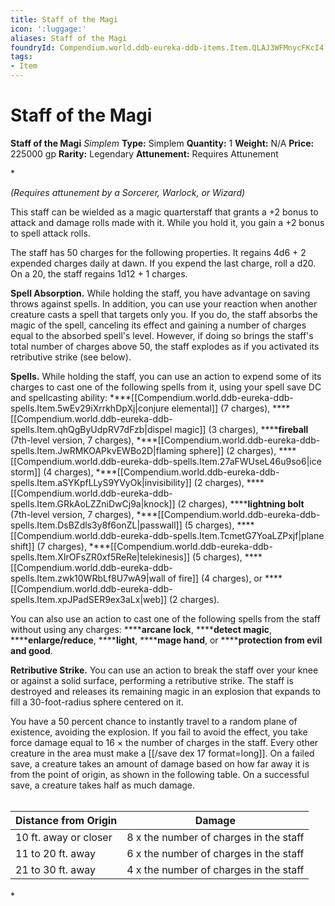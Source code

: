 ```yaml
---
title: Staff of the Magi
icon: ':luggage:'
aliases: Staff of the Magi
foundryId: Compendium.world.ddb-eureka-ddb-items.Item.QLAJ3WFMnycFKcI4
tags:
- Item
---
```


# Staff of the Magi

**Staff of the Magi**
_Simplem_
**Type:** Simplem
**Quantity:** 1
**Weight:** N/A
**Price:** 225000 gp
**Rarity:** Legendary
**Attunement:** Requires Attunement

*<div class="item-attunement"><i>(Requires attunement by a Sorcerer, Warlock, or Wizard)</i><p>This staff can be wielded as a magic quarterstaff that grants a +2 bonus to attack and damage rolls made with it. While you hold it, you gain a +2 bonus to spell attack rolls.

The staff has 50 charges for the following properties. It regains 4d6 + 2 expended charges daily at dawn. If you expend the last charge, roll a d20. On a 20, the staff regains 1d12 + 1 charges.

**Spell Absorption.** While holding the staff, you have advantage on saving throws against spells. In addition, you can use your reaction when another creature casts a spell that targets only you. If you do, the staff absorbs the magic of the spell, canceling its effect and gaining a number of charges equal to the absorbed spell's level. However, if doing so brings the staff's total number of charges above 50, the staff explodes as if you activated its retributive strike (see below).

**Spells.** While holding the staff, you can use an action to expend some of its charges to cast one of the following spells from it, using your spell save DC and spellcasting ability: ****[[Compendium.world.ddb-eureka-ddb-spells.Item.5wEv29iXrrkhDpXj|conjure elemental]] (7 charges), ****[[Compendium.world.ddb-eureka-ddb-spells.Item.qhQgByUdpRV7dFzb|dispel magic]] (3 charges), ******fireball** (7th-level version, 7 charges), ****[[Compendium.world.ddb-eureka-ddb-spells.Item.JwRMKOAPkvEWBo2D|flaming sphere]] (2 charges), ****[[Compendium.world.ddb-eureka-ddb-spells.Item.27aFWUseL46u9so6|ice storm]] (4 charges), ****[[Compendium.world.ddb-eureka-ddb-spells.Item.aSYKpfLLyS9YVyOk|invisibility]] (2 charges), ****[[Compendium.world.ddb-eureka-ddb-spells.Item.GRkAoLZZniDwCj9a|knock]] (2 charges), ******lightning bolt** (7th-level version, 7 charges), ****[[Compendium.world.ddb-eureka-ddb-spells.Item.DsBZdls3y8f6onZL|passwall]] (5 charges), ****[[Compendium.world.ddb-eureka-ddb-spells.Item.TcmetG7YoaLZPxjf|plane shift]] (7 charges), ****[[Compendium.world.ddb-eureka-ddb-spells.Item.XIrOFsZR0xf5ReRe|telekinesis]] (5 charges), ****[[Compendium.world.ddb-eureka-ddb-spells.Item.zwk10WRbLf8U7wA9|wall of fire]] (4 charges), or ****[[Compendium.world.ddb-eureka-ddb-spells.Item.xpJPadSER9ex3aLx|web]] (2 charges).

You can also use an action to cast one of the following spells from the staff without using any charges: ******arcane lock**, ******detect magic**, ******enlarge/reduce**, ******light**, ******mage hand**, or ******protection from evil and good**.

**Retributive Strike.** You can use an action to break the staff over your knee or against a solid surface, performing a retributive strike. The staff is destroyed and releases its remaining magic in an explosion that expands to fill a 30-foot-radius sphere centered on it.

You have a 50 percent chance to instantly travel to a random plane of existence, avoiding the explosion. If you fail to avoid the effect, you take force damage equal to 16 × the number of charges in the staff. Every other creature in the area must make a [[/save dex 17 format=long]]. On a failed save, a creature takes an amount of damage based on how far away it is from the point of origin, as shown in the following table. On a successful save, a creature takes half as much damage.<br /><br /></p>
<table style="height:111px">
<thead>
<tr>
<th>Distance from Origin</th>
<th>Damage</th>
</tr>
</thead>
<tbody>
<tr>
<td>10 ft. away or closer</td>
<td>8 x the number of charges in the staff</td>
</tr>
<tr>
<td>11 to 20 ft. away</td>
<td>6 x the number of charges in the staff</td>
</tr>
<tr>
<td>21 to 30 ft. away</td>
<td>4 x the number of charges in the staff</td>
</tr>
</tbody>
</table>*